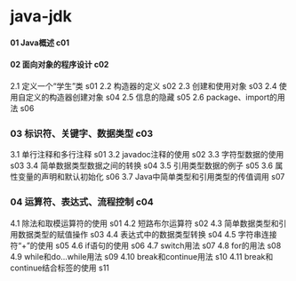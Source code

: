 # java-jdk

#### 01 Java概述    c01


#### 02 面向对象的程序设计    c02
2.1 定义一个“学生”类    s01
2.2 构造器的定义    s02
2.3 创建和使用对象    s03
2.4 使用自定义的构造器创建对象    s04
2.5 信息的隐藏    s05
2.6 package、import的用法    s06


### 03 标识符、关键字、数据类型    c03
3.1 单行注释和多行注释    s01
3.2 javadoc注释的使用    s02
3.3 字符型数据的使用    s03
3.4 简单数据类型数据之间的转换    s04
3.5 引用类型数据的例子    s05
3.6 属性变量的声明和默认初始化    s06
3.7 Java中简单类型和引用类型的传值调用    s07


### 04 运算符、表达式、流程控制    c04
4.1 除法和取模运算符的使用    s01
4.2 短路布尔运算符    s02
4.3 简单数据类型和引用数据类型的赋值操作    s03
4.4 表达式中的数据类型转换    s04
4.5 字符串连接符“+”的使用    s05
4.6 if语句的使用    s06
4.7 switch用法    s07
4.8 for的用法    s08
4.9 while和do...while用法    s09
4.10 break和continue用法    s10
4.11 break和continue结合标签的使用    s11
